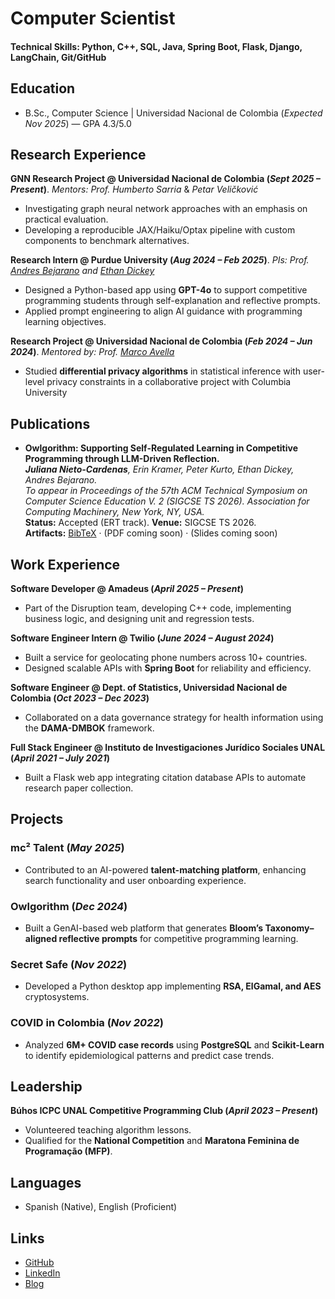 # Computer Scientist  

#### Technical Skills: Python, C++, SQL, Java, Spring Boot, Flask, Django, LangChain, Git/GitHub  

## Education  
- B.Sc., Computer Science | Universidad Nacional de Colombia (_Expected Nov 2025_) — GPA 4.3/5.0  

## Research Experience  
**GNN Research Project @ Universidad Nacional de Colombia (_Sept 2025 – Present_)**. *Mentors: Prof. Humberto Sarria* & *Petar Veličković*  
- Investigating graph neural network approaches with an emphasis on practical evaluation.
- Developing a reproducible JAX/Haiku/Optax pipeline with custom components to benchmark alternatives. 

**Research Intern @ Purdue University (_Aug 2024 – Feb 2025_)**. *PIs: Prof. [Andres Bejarano](https://andresbejarano.name/) and [Ethan Dickey](https://www.cs.purdue.edu/homes/dickeye/)*  
- Designed a Python-based app using **GPT-4o** to support competitive programming students through self-explanation and reflective prompts.  
- Applied prompt engineering to align AI guidance with programming learning objectives.  

**Research Project @ Universidad Nacional de Colombia (_Feb 2024 – Jun 2024_)**.  *Mentored by: Prof. [Marco Avella](https://sites.google.com/site/marcoavellamedina/home)*
- Studied **differential privacy algorithms** in statistical inference with user-level privacy constraints in a collaborative project with Columbia University

## Publications

- **Owlgorithm: Supporting Self-Regulated Learning in Competitive Programming through LLM-Driven Reflection.**  
***Juliana Nieto-Cardenas**, Erin Kramer, Peter Kurto, Ethan Dickey, Andres Bejarano.*  
_To appear in Proceedings of the 57th ACM Technical Symposium on Computer Science Education V. 2 (SIGCSE TS 2026). Association for Computing Machinery, New York, NY, USA._  
**Status:** Accepted (ERT track). **Venue:** SIGCSE TS 2026.  
**Artifacts:** [BibTeX](#bibtex-owlgorithm) · (PDF coming soon) · (Slides coming soon)

## Work Experience  
**Software Developer @ Amadeus (_April 2025 – Present_)**  
- Part of the Disruption team, developing C++ code, implementing business logic, and designing unit and regression tests.  

**Software Engineer Intern @ Twilio (_June 2024 – August 2024_)**  
- Built a service for geolocating phone numbers across 10+ countries.  
- Designed scalable APIs with **Spring Boot** for reliability and efficiency.  

**Software Engineer @ Dept. of Statistics, Universidad Nacional de Colombia (_Oct 2023 – Dec 2023_)**  
- Collaborated on a data governance strategy for health information using the **DAMA-DMBOK** framework.  

**Full Stack Engineer @ Instituto de Investigaciones Jurídico Sociales UNAL (_April 2021 – July 2021_)**  
- Built a Flask web app integrating citation database APIs to automate research paper collection.  


## Projects  
### mc² Talent (_May 2025_)  
- Contributed to an AI-powered **talent-matching platform**, enhancing search functionality and user onboarding experience.  

### Owlgorithm (_Dec 2024_)  
- Built a GenAI-based web platform that generates **Bloom’s Taxonomy–aligned reflective prompts** for competitive programming learning.  

### Secret Safe (_Nov 2022_)  
- Developed a Python desktop app implementing **RSA, ElGamal, and AES** cryptosystems.  

### COVID in Colombia (_Nov 2022_)  
- Analyzed **6M+ COVID case records** using **PostgreSQL** and **Scikit-Learn** to identify epidemiological patterns and predict case trends.  

## Leadership  
**Búhos ICPC UNAL Competitive Programming Club (_April 2023 – Present_)**  
- Volunteered teaching algorithm lessons.  
- Qualified for the **National Competition** and **Maratona Feminina de Programação (MFP)**.  

## Languages  
- Spanish (Native), English (Proficient)  

## Links  
- [GitHub](https://github.com/junietoc)  
- [LinkedIn](https://www.linkedin.com/in/juliana-nieto-c%C3%A1rdenas-5ba3491b6/)
- [Blog](https://junietoc.bearblog.dev/blog/)
